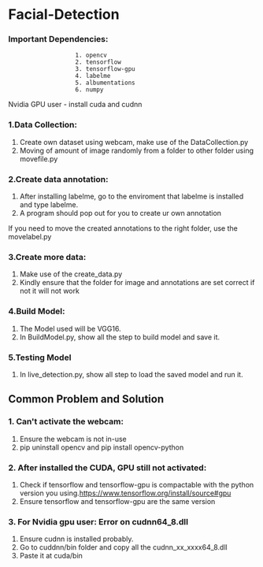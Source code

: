 # Facial-Detection

### Important Dependencies:
                       1. opencv 
                       2. tensorflow 
                       3. tensorflow-gpu
                       4. labelme
                       5. albumentations
                       6. numpy

Nvidia GPU user - install cuda and cudnn 


### 1.Data Collection:

1. Create own dataset using webcam, make use of the DataCollection.py
2. Moving of amount of image randomly from a folder to other folder using movefile.py

### 2.Create data annotation:

1. After installing labelme, go to the enviroment that labelme is installed and type labelme.
2. A program should pop out for you to create ur own annotation

If you need to move the created annotations to the right folder, use the movelabel.py

### 3.Create more data:

1. Make use of the create_data.py
2. Kindly ensure that the folder for image and annotations are set correct if not it will not work

### 4.Build Model:

1. The Model used will be VGG16.
2. In BuildModel.py, show all the step to build model and save it. 

### 5.Testing Model
1. In live_detection.py, show all step to load the saved model and run it.


## Common Problem and Solution

### 1. Can't activate the webcam: 
1. Ensure the webcam is not in-use
2. pip uninstall opencv and pip install opencv-python

### 2. After installed the CUDA, GPU still not activated:
1. Check if tensorflow and tensorflow-gpu is compactable with the python version you using.https://www.tensorflow.org/install/source#gpu 
2. Ensure tensorflow and tensorflow-gpu are the same version 

### 3. For Nvidia gpu user: Error on cudnn64_8.dll
1. Ensure cudnn is installed probably.
2. Go to cuddnn/bin folder and copy all the cudnn_xx_xxxx64_8.dll
3. Paste it at cuda/bin
                        
